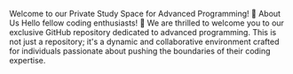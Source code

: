 Welcome to our Private Study Space for Advanced Programming! 🚀
About Us
Hello fellow coding enthusiasts! 👋 We are thrilled to welcome you to our exclusive GitHub repository dedicated to advanced programming. This is not just a repository; it's a dynamic and collaborative environment crafted for individuals passionate about pushing the boundaries of their coding expertise.
